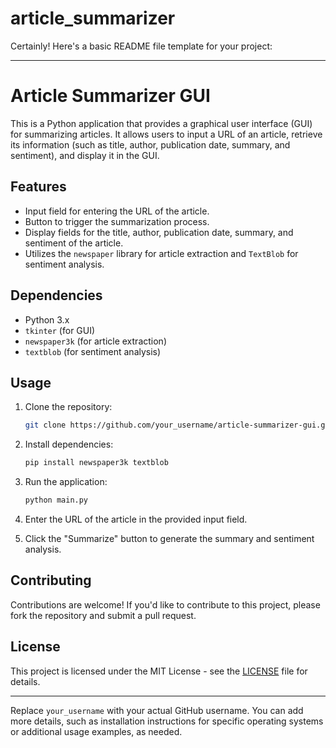 # article_summarizer

Certainly! Here's a basic README file template for your project:

---

# Article Summarizer GUI

This is a Python application that provides a graphical user interface (GUI) for summarizing articles. It allows users to input a URL of an article, retrieve its information (such as title, author, publication date, summary, and sentiment), and display it in the GUI.

## Features

- Input field for entering the URL of the article.
- Button to trigger the summarization process.
- Display fields for the title, author, publication date, summary, and sentiment of the article.
- Utilizes the `newspaper` library for article extraction and `TextBlob` for sentiment analysis.

## Dependencies

- Python 3.x
- `tkinter` (for GUI)
- `newspaper3k` (for article extraction)
- `textblob` (for sentiment analysis)

## Usage

1. Clone the repository:

   ```bash
   git clone https://github.com/your_username/article-summarizer-gui.git
   ```

2. Install dependencies:

   ```bash
   pip install newspaper3k textblob
   ```

3. Run the application:

   ```bash
   python main.py
   ```

4. Enter the URL of the article in the provided input field.

5. Click the "Summarize" button to generate the summary and sentiment analysis.

## Contributing

Contributions are welcome! If you'd like to contribute to this project, please fork the repository and submit a pull request.

## License

This project is licensed under the MIT License - see the [LICENSE](LICENSE) file for details.

---

Replace `your_username` with your actual GitHub username. You can add more details, such as installation instructions for specific operating systems or additional usage examples, as needed.
